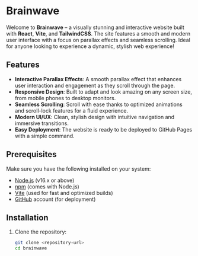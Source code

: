 
# Brainwave

Welcome to **Brainwave** – a visually stunning and interactive website built with **React**, **Vite**, and **TailwindCSS**. The site features a smooth and modern user interface with a focus on parallax effects and seamless scrolling. Ideal for anyone looking to experience a dynamic, stylish web experience!

## Features

- **Interactive Parallax Effects**: A smooth parallax effect that enhances user interaction and engagement as they scroll through the page.
- **Responsive Design**: Built to adapt and look amazing on any screen size, from mobile phones to desktop monitors.
- **Seamless Scrolling**: Scroll with ease thanks to optimized animations and scroll-lock features for a fluid experience.
- **Modern UI/UX**: Clean, stylish design with intuitive navigation and immersive transitions.
- **Easy Deployment**: The website is ready to be deployed to GitHub Pages with a simple command.

## Prerequisites

Make sure you have the following installed on your system:

- [Node.js](https://nodejs.org/) (v16.x or above)
- [npm](https://www.npmjs.com/) (comes with Node.js)
- [Vite](https://vitejs.dev/) (used for fast and optimized builds)
- [GitHub](https://github.com/) account (for deployment)

## Installation

1. Clone the repository:

   ```bash
   git clone <repository-url>
   cd brainwave

